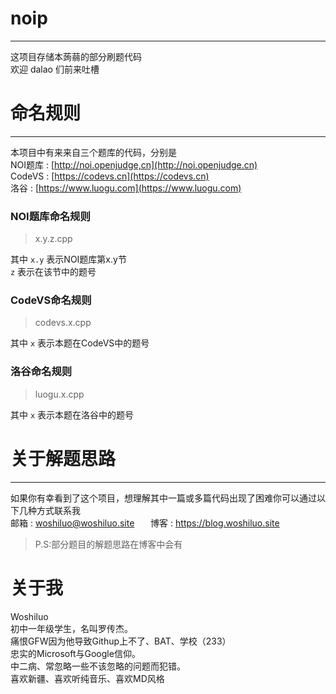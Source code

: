 # noip
***
这项目存储本蒟蒻的部分刷题代码  
欢迎 dalao 们前来吐槽  
# 命名规则  
***
本项目中有来来自三个题库的代码，分别是  
NOI题库 : [http://noi.openjudge,cn](http://noi.openjudge.cn)  
CodeVS : [https://codevs.cn](https://codevs.cn)  
洛谷 : [https://www.luogu.com](https://www.luogu.com)  　

### NOI题库命名规则
> x.y.z.cpp

其中 `x.y` 表示NOI题库第x.y节  
`z` 表示在该节中的题号

### CodeVS命名规则
> codevs.x.cpp 

其中 `x` 表示本题在CodeVS中的题号

### 洛谷命名规则
> luogu.x.cpp 

其中 `x` 表示本题在洛谷中的题号

# 关于解题思路
***
如果你有幸看到了这个项目，想理解其中一篇或多篇代码出现了困难你可以通过以下几种方式联系我  
邮箱 : woshiluo@woshiluo.site  　
博客 : https://blog.woshiluo.site  

> P.S:部分题目的解题思路在博客中会有

# 关于我
Woshiluo  
初中一年级学生，名叫罗传杰。  
痛恨GFW因为他导致Githup上不了、BAT、学校（233）   
忠实的Microsoft与Google信仰。  
中二病、常忽略一些不该忽略的问题而犯错。   
喜欢新疆、喜欢听纯音乐、喜欢MD风格  
